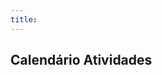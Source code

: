 ```yaml
---
title:
---
```


## Calendário Atividades

<div data-tockify-component="mini" data-tockify-calendar="cvx.rio"></div>
<script data-cfasync="false" data-tockify-script="embed" src="https://public.tockify.com/browser/embed.js"></script>
